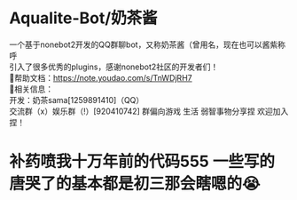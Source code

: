 ﻿# Aqualite-Bot/奶茶酱
一个基于nonebot2开发的QQ群聊bot，又称奶茶酱（曾用名，现在也可以酱紫称呼  
引入了很多优秀的plugins，感谢nonebot2社区的开发者们！  
🌟帮助文档：https://note.youdao.com/s/TnWDjRH7  
🤯相关信息：    
开发：奶茶sama[1259891410]（QQ）  
交流群（x）娱乐群（!）[920410742]
群偏向游戏 生活 弱智事物分享捏 欢迎加入捏！

# 补药喷我十万年前的代码555 一些写的唐哭了的基本都是初三那会瞎嗯的😭
